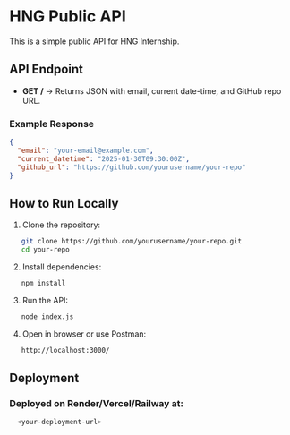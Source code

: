 # HNG Public API

This is a simple public API for HNG Internship.

## API Endpoint

- **GET /** → Returns JSON with email, current date-time, and GitHub repo URL.

### Example Response

```json
{
  "email": "your-email@example.com",
  "current_datetime": "2025-01-30T09:30:00Z",
  "github_url": "https://github.com/yourusername/your-repo"
}
```

## How to Run Locally

1. Clone the repository:

```sh
   git clone https://github.com/yourusername/your-repo.git
   cd your-repo
```

2. Install dependencies:

```sh
   npm install
```

3. Run the API:

```sh
   node index.js
```

4. Open in browser or use Postman:

```sh
   http://localhost:3000/
```

## Deployment

### Deployed on Render/Vercel/Railway at:

```sh
  <your-deployment-url>
```
